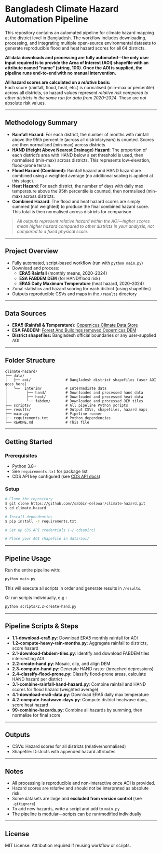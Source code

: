 # Bangladesh Climate Hazard Automation Pipeline

This repository contains an automated pipeline for climate hazard mapping at the district level in Bangladesh. The workflow includes downloading, processing, and integrating multiple open-source environmental datasets to generate reproducible flood and heat hazard scores for all 64 districts.

**All data downloads and processing are fully automated—the only user input required is to provide the Area of Interest (AOI) shapefile with an attribute named "name" (string, 100). Once the AOI is supplied, the pipeline runs end-to-end with no manual intervention.**

**All hazard scores are calculated on a *****relative***** basis:**\
Each score (rainfall, flood, heat, etc.) is normalised (min-max or percentile) across all districts, so hazard values represent *relative risk compared to other districts in the same run for data from  2020–2024*. These are *not* absolute risk values.

---

## Methodology Summary

- **Rainfall Hazard**: For each district, the number of months with rainfall above the 95th percentile (across all districts/years) is counted. Scores are then normalised (min-max) across districts.
- **HAND (Height Above Nearest Drainage) Hazard**: The proportion of each district’s area with HAND below a set threshold is used, then normalised (min-max) across districts. This represents low-elevation, flood-prone terrain.
- **Flood Hazard (Combined)**: Rainfall hazard and HAND hazard are combined using a weighted average (no additional scaling is applied at this stage).
- **Heat Hazard**: For each district, the number of days with daily max temperature above the 95th percentile is counted, then normalised (min-max) across districts.
- **Combined Hazard**: The flood and heat hazard scores are simply summed (not weighted) to produce the final combined hazard score. This total is then normalised across districts for comparison.

> *All outputs represent relative hazard within the AOI—higher scores mean higher hazard compared to other districts in your analysis, not compared to a fixed physical scale.*

---

## Project Overview

- Fully automated, script-based workflow (run with `python main.py`)
- Download and process:
  - **ERA5 Rainfall** (monthly means, 2020–2024)
  - **ESA FABDEM DEM** (for HAND/flood risk)
  - **ERA5 Daily Maximum Temperature** (heat hazard, 2020–2024)
- Zonal statistics and hazard scoring for each district (using shapefiles)
- Outputs reproducible CSVs and maps in the `/results` directory

---

## Data Sources

- **ERA5 (Rainfall & Temperature):** [Copernicus Climate Data Store](https://cds.climate.copernicus.eu/)
- **ESA FABDEM:** [Forest And Buildings removed Copernicus DEM](https://www.esa.int/Applications/Observing_the_Earth/Copernicus/Forest_and_buildings_removed_from_Copernicus_DEM)
- **District shapefiles:** Bangladesh official boundaries or any user-supplied AOI

---

## Folder Structure

```
climate-hazard/
├── data/
│   ├── aoi/                # Bangladesh district shapefiles (user AOI goes here)
│   └──  interim/           # Intermediate data
│         ├── hand/         # Downloaded and processed hand data
│         ├── heat/         # Downloaded and processed heat data
│         └── fabdem/       # Downloaded and processed DEM tiles
├── scripts/                # All pipeline Python scripts
├── results/                # Output CSVs, shapefiles, hazard maps
├── main.py                 # Pipeline runner
├── requirements.txt        # Python dependencies
└── README.md               # This file
```

---

## Getting Started

### Prerequisites

- Python 3.8+
- See `requirements.txt` for package list
- CDS API key configured (see [CDS API docs](https://cds.climate.copernicus.eu/how-to-api))

### Setup

```bash
# Clone the repository
$ git clone https://github.com//sabbir-delowar/climate-hazard.git
$ cd climate-hazard

# Install dependencies
$ pip install -r requirements.txt

# Set up CDS API credentials (~/.cdsapirc)

# Place your AOI shapefile in data/aoi/
```

---

## Pipeline Usage

Run the entire pipeline with:

```bash
python main.py
```

This will execute all scripts in order and generate results in `/results`.

Or run scripts individually, e.g.:

```bash
python scripts/2.2-create-hand.py
```

---

## Pipeline Scripts & Steps

- **1.1-download-era5.py**: Download ERA5 monthly rainfall for AOI
- **1.2-compute-heavy-rain-months.py**: Aggregate rainfall to districts, score hazard
- **2.1-download-fabdem-tiles.py**: Identify and download FABDEM tiles intersecting AOI
- **2.2-create-hand.py**: Mosaic, clip, and align DEM
- **2.3-compute-hand.py**: Generate HAND raster (breached depressions)
- **2.4-classify-flood-prone.py**: Classify flood-prone areas, calculate HAND hazard per district
- **3.1-combine-rainfall-hand-hazard.py**: Combine rainfall and HAND scores for flood hazard (weighted average)
- **4.1-download-era5-data.py**: Download ERA5 daily max temperature
- **4.2-compute-heatwave-days.py**: Compute district heatwave days, score heat hazard
- **99-combine-hazards.py**: Combine all hazards by summing, then normalise for final score

---

## Outputs

- CSVs: Hazard scores for all districts (relative/normalised)
- Shapefile: Districts with appended hazard attributes

---

## Notes

- All processing is reproducible and non-interactive once AOI is provided.
- Hazard scores are *relative* and should not be interpreted as absolute risk.
- Some datasets are large and **excluded from version control** (see `.gitignore`)
- To add new hazards, write a script and add to `main.py`
- The pipeline is modular—scripts can be run/modified individually

---

## License

MIT License. Attribution required if reusing workflow or scripts.


